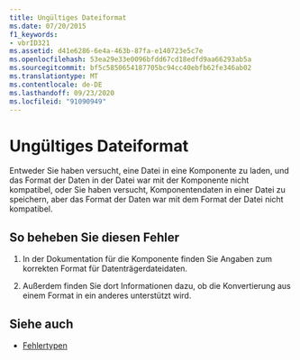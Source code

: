 ```yaml
---
title: Ungültiges Dateiformat
ms.date: 07/20/2015
f1_keywords:
- vbrID321
ms.assetid: d41e6286-6e4a-463b-87fa-e140723e5c7e
ms.openlocfilehash: 53ea29e33e0096bfdd67cd18edfd9aa66293ab5a
ms.sourcegitcommit: bf5c5850654187705bc94cc40ebfb62fe346ab02
ms.translationtype: MT
ms.contentlocale: de-DE
ms.lasthandoff: 09/23/2020
ms.locfileid: "91090949"
---
```

# <a name="file-format-not-valid"></a>Ungültiges Dateiformat

Entweder Sie haben versucht, eine Datei in eine Komponente zu laden, und das Format der Daten in der Datei war mit der Komponente nicht kompatibel, oder Sie haben versucht, Komponentendaten in einer Datei zu speichern, aber das Format der Daten war mit dem Format der Datei nicht kompatibel.  
  
## <a name="to-correct-this-error"></a>So beheben Sie diesen Fehler  
  
1. In der Dokumentation für die Komponente finden Sie Angaben zum korrekten Format für Datenträgerdateidaten.  
  
2. Außerdem finden Sie dort Informationen dazu, ob die Konvertierung aus einem Format in ein anderes unterstützt wird.  
  
## <a name="see-also"></a>Siehe auch

- [Fehlertypen](../programming-guide/language-features/error-types.md)
